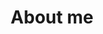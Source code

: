 ---
title: About me
feature_text: |
        ## Jessica Godwin
        Ph.D. Candidate
        University of Washington Dept. of Statistics
        "CSDE Fellow | MPIDR"
feature_image: "godwin.jpg"
---